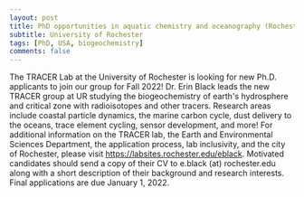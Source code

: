 ```yaml
---
layout: post
title: PhD opportunities in aquatic chemistry and oceanography (Rochester, New York State)
subtitle: University of Rochester
tags: [PhD, USA, biogeochemistry]
comments: false
---
```

The TRACER Lab at the University of Rochester is looking for new Ph.D. applicants to join our group for Fall 2022! Dr. Erin Black leads the new TRACER group at UR studying the biogeochemistry of earth's hydrosphere and critical zone with radioisotopes and other tracers. Research areas include coastal particle dynamics, the marine carbon cycle, dust delivery to the oceans, trace element cycling, sensor development, and more! For additional information on the TRACER lab, the Earth and Environmental Sciences Department, the application process, lab inclusivity, and the city of Rochester, please visit https://labsites.rochester.edu/eblack. Motivated candidates should send a copy of their CV to e.black (at) rochester.edu along with a short description of their background and research interests. Final applications are due January 1, 2022.
